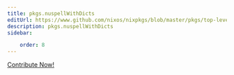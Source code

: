 ```yaml
---
title: pkgs.nuspellWithDicts
editUrl: https://www.github.com/nixos/nixpkgs/blob/master/pkgs/top-level/all-packages.nix#L24350C22
description: pkgs.nuspellWithDicts
sidebar:

    order: 8
---
```


<a href="https://www.github.com/nixos/nixpkgs/blob/master/pkgs/top-level/all-packages.nix#L24350C22">Contribute Now!</a>



